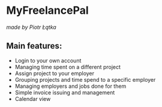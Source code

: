 # MyFreelancePal

_made by Piotr Łątka_

## Main features:

- Login to your own account
- Managing time spent on a different project
- Assign project to your employer
- Grouping projects and time spend to a specific employer
- Managing employers and jobs done for them
- Simple invoice issuing and management
- Calendar view
